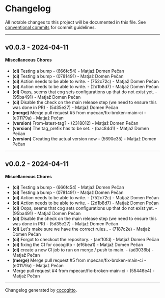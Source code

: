 # Changelog
All notable changes to this project will be documented in this file. See [conventional commits](https://www.conventionalcommits.org/) for commit guidelines.

- - -
## v0.0.3 - 2024-04-11
#### Miscellaneous Chores
- **(ci)** Testing a bump - (666fc54) - Matjaž Domen Pečan
- **(ci)** Testing a bump - (0781491) - Matjaž Domen Pečan
- **(ci)** Action needs to be able to write. - (752c72c) - Matjaž Domen Pečan
- **(ci)** Action needs to be able to write. - (2d1b8d7) - Matjaž Domen Pečan
- **(ci)** Oops, seems that cog sets configurations up that do not exist yet. - (95ba491) - Matjaž Domen Pečan
- **(ci)** Disable the check on the main release step (we need to ensure this was done in PR) - (5d35e27) - Matjaž Domen Pečan
- **(merge)** Merge pull request #5 from mpecan/fix-broken-main-ci - (e01179a) - Matjaž Pečan
- **(version)** From-latest-tag? - (2318012) - Matjaž Domen Pečan
- **(version)** The tag_prefix has to be set. - (bac84d1) - Matjaž Domen Pečan
- **(version)** Creating the actual version now - (5690e35) - Matjaž Domen Pečan

- - -

## v0.0.2 - 2024-04-11
#### Miscellaneous Chores
- **(ci)** Testing a bump - (666fc54) - Matjaž Domen Pečan
- **(ci)** Testing a bump - (0781491) - Matjaž Domen Pečan
- **(ci)** Action needs to be able to write. - (752c72c) - Matjaž Domen Pečan
- **(ci)** Action needs to be able to write. - (2d1b8d7) - Matjaž Domen Pečan
- **(ci)** Oops, seems that cog sets configurations up that do not exist yet. - (95ba491) - Matjaž Domen Pečan
- **(ci)** Disable the check on the main release step (we need to ensure this was done in PR) - (5d35e27) - Matjaž Domen Pečan
- **(ci)** Let's make sure we have the correct rules.. - (7187c2e) - Matjaž Domen Pečan
- **(ci)** Forgot to checkout the repository. - (aeff0fd) - Matjaž Domen Pečan
- **(ci)** fixing the CI for cocogitto - (e16bea1) - Matjaž Domen Pečan
- **(ci)** create a new CI job to run on merge / push to main. - (ad3036b) - Matjaž Pečan
- **(merge)** Merge pull request #5 from mpecan/fix-broken-main-ci - (e01179a) - Matjaž Pečan
- Merge pull request #4 from mpecan/fix-broken-main-ci - (55446e4) - Matjaž Pečan

- - -

Changelog generated by [cocogitto](https://github.com/cocogitto/cocogitto).